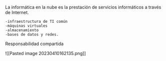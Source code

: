 


La informática en la nube es la prestación de servicios informáticos a través de Internet.

    -infraestructura de TI común
    -máquinas virtuales
    -almacenamiento
    -bases de datos y redes.


Responsabilidad compartida

![[Pasted image 20230410162135.png]]






